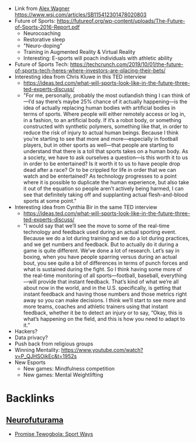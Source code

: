 - Link from [Alex Wagner](<Alex Wagner.md>) https://www.wsj.com/articles/SB115412301478020803
- Future of Sports: https://futureof.org/wp-content/uploads/The-Future-of-Sports-2016-Report.pdf
    - Neurocoaching
    - Restorative sleep
    - "Neuro-doping" 
    - Training in Augmented Reality & Virtual Reality
    - Interesting: E-sports will poach individuals with athletic ability
- Future of Sports Tech: https://techcrunch.com/2019/10/01/the-future-of-sports-tech-heres-where-investors-are-placing-their-bets/
- Interesting idea from Chris Kluwe in this TED interview
    - https://ideas.ted.com/what-will-sports-look-like-in-the-future-three-ted-experts-discuss/
    - "For me, personally, probably the most outlandish thing I can think of—I’d say there’s maybe 25% chance of it actually happening—is the idea of actually replacing human bodies with artificial bodies in terms of sports. Where people will either remotely access or log in, in a fashion, to an artificial body. If it’s a robot body, or something constructed with synthetic polymers, something like that, in order to reduce the risk of injury to actual human beings. Because I think you’re starting to see that more and more—especially in football players, but in other sports as well—that people are starting to understand that there is a toll that sports takes on a human body. As a society, we have to ask ourselves a question—is this worth it to us in order to be entertained? Is it worth it to us to have people drop dead after a race? Or to be crippled for life in order that we can watch and be entertained? As technology progresses to a point where it is possible to duplicate the human experience, but also take it out of the equation so people aren’t actively being harmed, I can see that definitely taking off and supplanting actual flesh-and-blood sports at some point."
- Interesting idea from Cynthia Bir in the same TED interview
    - https://ideas.ted.com/what-will-sports-look-like-in-the-future-three-ted-experts-discuss/
    - "I would say that we’ll see the move to some of the real-time technology and feedback used during an actual sporting event. Because we do a lot during training and we do a lot during practices, and we get numbers and feedback. But to actually do it during a game is quite different. We’ve done a lot of research. Let’s say in boxing, when you have people sparring versus during an actual bout, you see quite a bit of differences in terms of punch forces and what is sustained during the fight. So I think having some more of the real-time monitoring of all sports—football, baseball, everything—will provide that instant feedback. That’s kind of what we’re all about now in the world, and in the U.S. specifically, is getting that instant feedback and having those numbers and those metrics right away so you can make decisions. I think we’ll start to see more and more teams, coaches and athletic trainers using that instant feedback, whether it be to detect an injury or to say, “Okay, this is what’s happening on the field, and this is how you need to adapt to it.”
- Hackers?
- Data privacy?
- Push back from religious groups
- Winning Mentality: https://www.youtube.com/watch?v=P_QJHSOikEc&t=1952s
- New Esports
    - New games: Mindfulness competition
    - New games: Mental Weightlifting

# Backlinks
## [Neurofuturama](<Neurofuturama.md>)
- [Promise Tewogbola: Sport Ways](<Promise Tewogbola: Sport Ways.md>)


